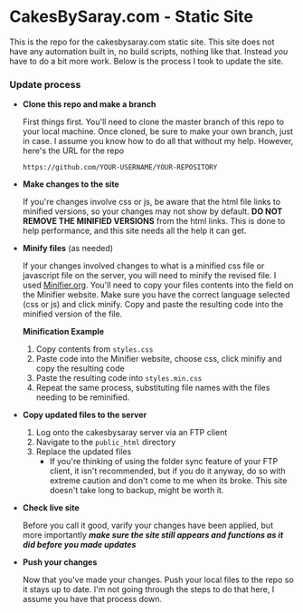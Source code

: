 # CakesBySaray.com - Static Site

This is the repo for the cakesbysaray.com static site. This site does not have any automation built in, no build scripts, nothing like that. Instead _you_ have to do a bit more work. Below is the process I took to update the site.

### Update process

- __Clone this repo and make a branch__

	First things first. You'll need to clone the master branch of this repo to your local machine. Once cloned, be sure to make your own branch, just in case. I assume you know how to do all that without my help. However, here's the URL for the repo
	```
	https://github.com/YOUR-USERNAME/YOUR-REPOSITORY
	```
- __Make changes to the site__

	If you're changes involve css or js, be aware that the html file links to minified versions, so your changes may not show by default. __DO NOT REMOVE THE MINIFIED VERSIONS__ from the html links. This is done to help performance, and this site needs all the help it can get.

- __Minify files__ (as needed)

	If your changes involved changes to what is a minified css file or javascript file on the server, you will need to minify the revised file. I used [Minifier.org](https://www.minifier.org/). You'll need to copy your files contents into the field on the Minifier website. Make sure you have the correct language selected (css or js) and click minify. Copy and paste the resulting code into the minified version of the file.

	__Minification Example__
	1. Copy contents from `styles.css`
	2. Paste code into the Minifier website, choose css, click minifiy and copy the resulting code
	3. Paste the resulting code into `styles.min.css`
	4. Repeat the same process, substituting file names with the files needing to be reminified.

- __Copy updated files to the server__
	1. Log onto the cakesbysaray server via an FTP client
	2. Navigate to the `public_html` directory
	3. Replace the updated files
		- If you're thinking of using the folder sync feature of your FTP client, it isn't recommended, but if you do it anyway, do so with extreme caution and don't come to me when its broke. This site doesn't take long to backup, might be worth it. 

- __Check live site__

	Before you call it good, varify your changes have been applied, but more importantly _**make sure the site still appears and functions as it did before you made updates**_

- __Push your changes__

	Now that you've made your changes. Push your local files to the repo so it stays up to date. I'm not going through the steps to do that here, I assume you have that process down.

